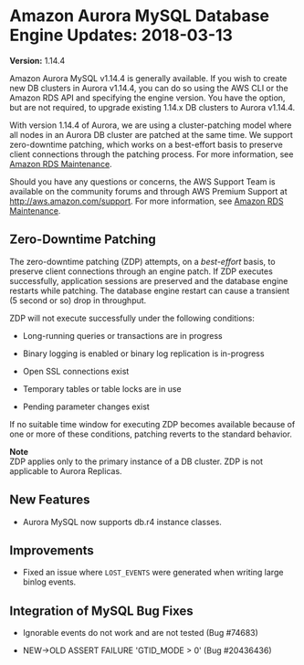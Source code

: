 # Amazon Aurora MySQL Database Engine Updates: 2018\-03\-13<a name="AuroraMySQL.Updates.1144"></a>

**Version:** 1\.14\.4

Amazon Aurora MySQL v1\.14\.4 is generally available\. If you wish to create new DB clusters in Aurora v1\.14\.4, you can do so using the AWS CLI or the Amazon RDS API and specifying the engine version\. You have the option, but are not required, to upgrade existing 1\.14\.x DB clusters to Aurora v1\.14\.4\.

With version 1\.14\.4 of Aurora, we are using a cluster\-patching model where all nodes in an Aurora DB cluster are patched at the same time\. We support zero\-downtime patching, which works on a best\-effort basis to preserve client connections through the patching process\. For more information, see [Amazon RDS Maintenance](USER_UpgradeDBInstance.Maintenance.md)\.

Should you have any questions or concerns, the AWS Support Team is available on the community forums and through AWS Premium Support at [http://aws\.amazon\.com/support](http://aws.amazon.com/support)\. For more information, see [Amazon RDS Maintenance](USER_UpgradeDBInstance.Maintenance.md)\.

## Zero\-Downtime Patching<a name="AuroraMySQL.Updates.1144.ZDP"></a>

The zero\-downtime patching \(ZDP\) attempts, on a *best\-effort* basis, to preserve client connections through an engine patch\. If ZDP executes successfully, application sessions are preserved and the database engine restarts while patching\. The database engine restart can cause a transient \(5 second or so\) drop in throughput\.

ZDP will not execute successfully under the following conditions:

+ Long\-running queries or transactions are in progress

+ Binary logging is enabled or binary log replication is in\-progress

+ Open SSL connections exist

+ Temporary tables or table locks are in use

+ Pending parameter changes exist

If no suitable time window for executing ZDP becomes available because of one or more of these conditions, patching reverts to the standard behavior\.

**Note**  
ZDP applies only to the primary instance of a DB cluster\. ZDP is not applicable to Aurora Replicas\.

## New Features<a name="AuroraMySQL.Updates.1144.New"></a>

+ Aurora MySQL now supports db\.r4 instance classes\.

## Improvements<a name="AuroraMySQL.Updates.1144.Improvements"></a>

+ Fixed an issue where `LOST_EVENTS` were generated when writing large binlog events\.

## Integration of MySQL Bug Fixes<a name="AuroraMySQL.Updates.1144.BugFixes"></a>

+ Ignorable events do not work and are not tested \(Bug \#74683\)

+ NEW\->OLD ASSERT FAILURE 'GTID\_MODE > 0' \(Bug \#20436436\)